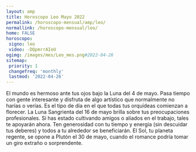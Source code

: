 ```yaml
---
layout: amp
title: Horoscopo Leo Mayo 2022 
permalink: /horoscopo-mensual/amp/leo/
normallink: /horoscopo-mensual/leo/
home: FALSE
horoscopo:
 signo: leo
 video: -DQpmrrAIeU
ogimg: /images/mes/Leo_mes.png#2022-04-26
sitemap:
 priority: 1
 changefreq: 'monthly'
 lastmod: '2022-04-26'
---
```



El mundo es hermoso ante tus ojos bajo la Luna del 4 de mayo. Pasa tiempo con gente interesante y disfruta de algo artístico que normalmente no harías o verías. Es el tipo de día en el que todas tus orquídeas comienzan a florecer. La Luna Sangrienta del 16 de mayo brilla sobre tus preocupaciones profesionales. Si has estado cultivando amigos o aliados en el trabajo, tales te apoyarán ahora. Ten generosidad con tu tiempo y energía (sin descuidar tus deberes) y todos a tu alrededor se beneficiarán. El Sol, tu planeta regente, se opone a Plutón el 30 de mayo, cuando el romance podría tomar un giro extraño o sorprendente.